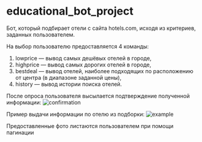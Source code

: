 # educational_bot_project

Бот, который подбирает отели с сайта hotels.com, исходя из критериев, заданных пользователем.

На выбор пользователю предоставляется 4 команды:
1. lowprice — вывод самых дешёвых отелей в городе,
2. highprice — вывод самых дорогих отелей в городе,
3. bestdeal — вывод отелей, наиболее подходящих по расположению от центра (в диапазоне заданной цены),
4. history — вывод истории поиска отелей.

После опроса пользователя высылается подтверждение полученной информации:
![confirmation](https://user-images.githubusercontent.com/105738072/197473764-563462bb-6edd-430c-ae5b-4cfa3c840d19.gif)

Пример выдачи информации по отелю из подборки:
![example](https://user-images.githubusercontent.com/105738072/197474085-2b7999a2-7251-41df-96fb-caec0f089ff6.jpg)

Предоставленные фото листаются пользователем при помощи пагинации



